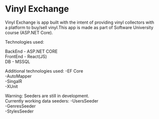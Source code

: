 # Vinyl Exchange

Vinyl Exchange is app built with the intent of providing vinyl collectors with a platform to buy/sell vinyl.This app is made as part of Software University course (ASP.NET Core).

Technologies used:

 BackEnd - ASP.NET CORE  
 FrontEnd - React(JS)  
 DB - MSSQL  

 Additional technologies used:
-EF Core  
-AutoMapper  
-SingalR  
-XUnit  

Warning: Seeders are still in development.  
Currently working data seeders: 
-UsersSeeder  
-GenresSeeder  
-StylesSeeder  
